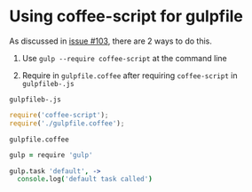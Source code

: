 # Using coffee-script for gulpfile

As discussed in [issue #103](https://github.com/gulpjs/gulp/issues/103), there are 2 ways to do this.

1. Use `gulp --require coffee-script` at the command line

2. Require in `gulpfile.coffee` after requiring `coffee-script` in `gulpfileb-.js`

`gulpfileb-.js`

```js
require('coffee-script');
require('./gulpfile.coffee');
```

`gulpfile.coffee`

```coffeescript
gulp = require 'gulp'

gulp.task 'default', ->
  console.log('default task called')
```
